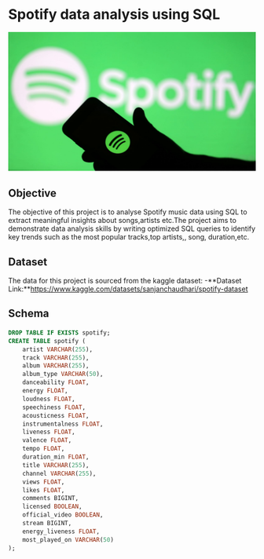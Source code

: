 # Spotify data analysis using SQL
![Spotify_logo](https://github.com/prachisharma52833-art/Spotify_new/blob/main/spotify_logo.jpg)
## Objective
The objective of this project is to analyse Spotify music data using SQL to extract meaningful insights about songs,artists etc.The project aims to demonstrate data analysis skills by writing optimized SQL queries to identify key trends such as the most popular tracks,top artists,, song, duration,etc.


## Dataset
The data for this project is sourced from the kaggle dataset:
-**Dataset Link:**https://www.kaggle.com/datasets/sanjanchaudhari/spotify-dataset

## Schema

```sql
DROP TABLE IF EXISTS spotify;
CREATE TABLE spotify (
    artist VARCHAR(255),
    track VARCHAR(255),
    album VARCHAR(255),
    album_type VARCHAR(50),
    danceability FLOAT,
    energy FLOAT,
    loudness FLOAT,
    speechiness FLOAT,
    acousticness FLOAT,
    instrumentalness FLOAT,
    liveness FLOAT,
    valence FLOAT,
    tempo FLOAT,
    duration_min FLOAT,
    title VARCHAR(255),
    channel VARCHAR(255),
    views FLOAT,
    likes FLOAT,
    comments BIGINT,
    licensed BOOLEAN,
    official_video BOOLEAN,
    stream BIGINT,
    energy_liveness FLOAT,
    most_played_on VARCHAR(50)
);
```
